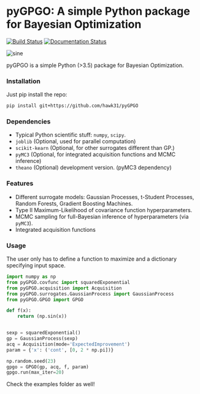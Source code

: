 # pyGPGO: A simple Python package for Bayesian Optimization
[![Build Status](https://travis-ci.org/hawk31/pyGPGO.svg?branch=master)](https://travis-ci.org/hawk31/pyGPGO)
[![Documentation Status](https://readthedocs.org/projects/pygpgo/badge/?version=latest)](http://pygpgo.readthedocs.io/en/latest/?badge=latest)

![sine](http://i.giphy.com/l3q2s3MQ4bPb5RogU.gif)

pyGPGO is a simple Python (>3.5) package for Bayesian Optimization.

### Installation

Just pip install the repo:


```bash
pip install git+https://github.com/hawk31/pyGPGO
```

### Dependencies

*   Typical Python scientific stuff: `numpy`, `scipy`.
*   `joblib` (Optional, used for parallel computation)
*   `scikit-kearn` (Optional, for other surrogates different than GP.)
*   `pyMC3` (Optional, for integrated acquisition functions and MCMC inference)
*   `theano` (Optional) development version. (pyMC3 dependency)

### Features

* Different surrogate models: Gaussian Processes, t-Student Processes, Random Forests, Gradient Boosting Machines.
* Type II Maximum-Likelihood of covariance function hyperparameters.
* MCMC sampling for full-Bayesian inference of hyperparameters (via `pyMC3`).
* Integrated acquisition functions

### Usage

The user only has to define a function to maximize and a dictionary specifying input space.

```python
import numpy as np
from pyGPGO.covfunc import squaredExponential
from pyGPGO.acquisition import Acquisition
from pyGPGO.surrogates.GaussianProcess import GaussianProcess
from pyGPGO.GPGO import GPGO

def f(x):
    return (np.sin(x))


sexp = squaredExponential()
gp = GaussianProcess(sexp)
acq = Acquisition(mode='ExpectedImprovement')
param = {'x': ('cont', [0, 2 * np.pi])}

np.random.seed(23)
gpgo = GPGO(gp, acq, f, param)
gpgo.run(max_iter=20)

```

Check the examples folder as well!

